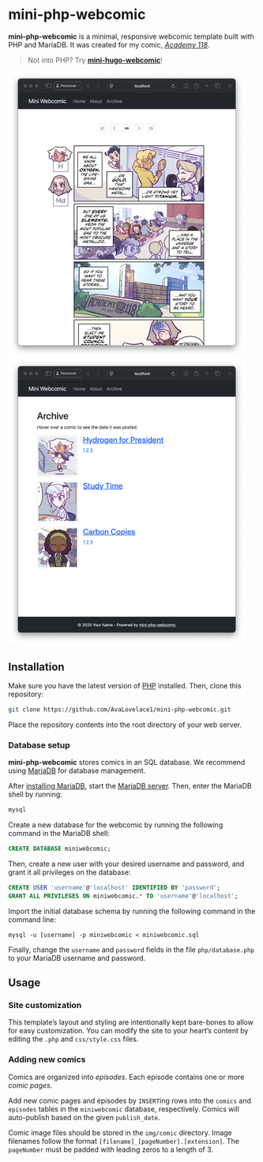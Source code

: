 # mini-php-webcomic

**mini-php-webcomic** is a minimal, responsive webcomic template built with PHP and MariaDB.
It was created for my comic, *[Academy 118](https://academy118.com)*.

> Not into PHP? Try **[mini-hugo-webcomic](https://github.com/AvaLovelace1/mini-hugo-webcomic)**!

<img src="screenshot-1.png" alt="Comic page screenshot" width="480"/><img src="screenshot-2.png" alt="Archive page screenshot" width="480"/>

## Installation

Make sure you have the latest version of [PHP](https://www.php.net/downloads.php) installed. Then, clone this
repository:

```bash
git clone https://github.com/AvaLovelace1/mini-php-webcomic.git
```

Place the repository contents into the root directory of your web server.

### Database setup

**mini-php-webcomic** stores comics in an SQL database. We recommend using [MariaDB](https://mariadb.com) for database
management.

After [installing MariaDB](https://mariadb.com/download/), start
the [MariaDB server](https://mariadb.com/docs/server/server-management/starting-and-stopping-mariadb). Then, enter the
MariaDB shell by running:

```bash
mysql
```

Create a new database for the webcomic by running the following command in the MariaDB shell:

```sql
CREATE DATABASE miniwebcomic;
```

Then, create a new user with your desired username and password, and grant it all privileges on the database:

```sql
CREATE USER 'username'@'localhost' IDENTIFIED BY 'password';
GRANT ALL PRIVILEGES ON miniwebcomic.* TO 'username'@'localhost';
```

Import the initial database schema by running the following command in the command line:

```
mysql -u [username] -p miniwebcomic < miniwebcomic.sql
```

Finally, change the `username` and `password` fields in the file `php/database.php` to your MariaDB username and
password.

## Usage

### Site customization

This template’s layout and styling are intentionally kept bare-bones to allow for easy customization. You can modify
the site to your heart’s content by editing the `.php` and `css/style.css` files.

### Adding new comics

Comics are organized into *episodes*. Each episode contains one or more *comic pages*.

Add new comic pages and episodes by `INSERT`ing rows into the `comics` and `episodes` tables in the
`miniwebcomic` database, respectively. Comics will auto-publish based on the given `publish_date`.

Comic image files should be stored in the `img/comic` directory. Image filenames follow the format
`[filename]_[pageNumber].[extension]`. The
`pageNumber` must be padded with leading zeros to a length of 3.

